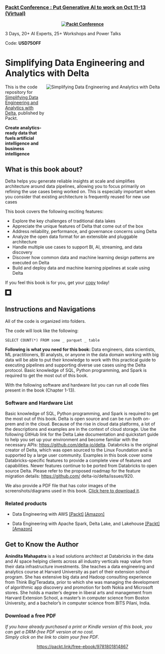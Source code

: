 
### [Packt Conference : Put Generative AI to work on Oct 11-13 (Virtual)](https://packt.link/JGIEY)

<b><p align='center'>[![Packt Conference](https://hub.packtpub.com/wp-content/uploads/2023/08/put-generative-ai-to-work-packt.png)](https://packt.link/JGIEY)</p></b> 
3 Days, 20+ AI Experts, 25+ Workshops and Power Talks 

Code: <b>USD75OFF</b>




# Simplifying Data Engineering and Analytics with Delta

<a href="https://www.packtpub.com/product/simplifying-data-engineering-and-analytics-with-delta/9781801814867?utm_source=github&utm_medium=repository&utm_campaign=9781801814867"><img src="https://static.packt-cdn.com/products/9781801814867/cover/smaller" alt="Simplifying Data Engineering and Analytics with Delta" height="256px" align="right"></a>

This is the code repository for [Simplifying Data Engineering and Analytics with Delta](https://www.packtpub.com/product/simplifying-data-engineering-and-analytics-with-delta/9781801814867?utm_source=github&utm_medium=repository&utm_campaign=9781801814867), published by Packt.

**Create analytics-ready data that fuels artificial intelligence and business intelligence**

## What is this book about?
Delta helps you generate reliable insights at scale and simplifies architecture around data pipelines, allowing you to focus primarily on refining the use cases being worked on. This is especially important when you consider that existing architecture is frequently reused for new use cases

This book covers the following exciting features: 
* Explore the key challenges of traditional data lakes
* Appreciate the unique features of Delta that come out of the box
* Address reliability, performance, and governance concerns using Delta
* Analyze the open data format for an extensible and pluggable architecture
* Handle multiple use cases to support BI, AI, streaming, and data discovery
* Discover how common data and machine learning design patterns are executed on Delta
* Build and deploy data and machine learning pipelines at scale using Delta

If you feel this book is for you, get your [copy](https://www.amazon.com/dp/B09NC5XJ6D) today!

<a href="https://www.packtpub.com/?utm_source=github&utm_medium=banner&utm_campaign=GitHubBanner"><img src="https://raw.githubusercontent.com/PacktPublishing/GitHub/master/GitHub.png" 
alt="https://www.packtpub.com/" border="5" /></a>


## Instructions and Navigations
All of the code is organized into folders.

The code will look like the following:
```
SELECT COUNT(*) FROM some _ parquet _ table
```

**Following is what you need for this book:**
Data engineers, data scientists, ML practitioners, BI analysts, or anyone in the data domain working with big data will be able to put their knowledge to work with this practical guide to executing pipelines and supporting diverse use cases using the Delta protocol. Basic knowledge of SQL, Python programming, and Spark is required to get the most out of this book.

With the following software and hardware list you can run all code files present in the book (Chapter 1-13).

### Software and Hardware List


Basic knowledge of SQL, Python programming, and Spark is required to get the most
out of this book. Delta is open source and can be run both on-prem and in the cloud.
Because of the rise in cloud data platforms, a lot of the descriptions and examples are in
the context of cloud storage.
Use the following GitHub link for the Delta Lake documentation and quickstart guide
to help you set up your environment and become familiar with the necessary APIs:
https://github.com/delta-io/delta.
Databricks is the original creator of Delta, which was open sourced to the Linux
Foundation and is supported by a large user community. Examples in this book cover
some Databricks-specific features to provide a complete view of features and capabilities.
Newer features continue to be ported from Databricks to open source Delta. Please refer
to the proposed roadmap for the feature migration details: https://github.com/
delta-io/delta/issues/920.


We also provide a PDF file that has color images of the screenshots/diagrams used in this book. [Click here to download it](https://packt.link/UI11F).


### Related products <Other books you may enjoy>
* Data Engineering with AWS [[Packt]](https://www.packtpub.com/product/data-engineering-with-aws/9781800560413?utm_source=github&utm_medium=repository&utm_campaign=9781800560413) [[Amazon]](https://www.amazon.com/dp/B09C2MN5DV)

* Data Engineering with Apache Spark, Delta Lake, and Lakehouse [[Packt]](https://www.packtpub.com/product/data-engineering-with-apache-spark-delta-lake-and-lakehouse/9781801077743?utm_source=github&utm_medium=repository&utm_campaign=9781801077743) [[Amazon]](https://www.amazon.com/dp/B098X63L4V)

## Get to Know the Author
**Anindita Mahapatra**
is a lead solutions architect at Databricks in the data and AI space helping clients across all industry verticals reap value from their data infrastructure investments. She teaches a data engineering and analytics course at Harvard University as part of their extension school program. She has extensive big data and Hadoop consulting experience from Think Big/Teradata, prior to which she was managing the development of algorithmic app discovery and promotion for both Nokia and Microsoft stores. She holds a master’s degree in liberal arts and management from Harvard Extension School, a master’s in computer science from Boston University, and a bachelor’s in computer science from BITS Pilani, India.
### Download a free PDF

 <i>If you have already purchased a print or Kindle version of this book, you can get a DRM-free PDF version at no cost.<br>Simply click on the link to claim your free PDF.</i>
<p align="center"> <a href="https://packt.link/free-ebook/9781801814867">https://packt.link/free-ebook/9781801814867 </a> </p>